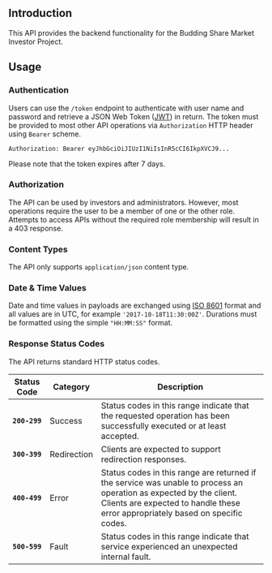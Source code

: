 ﻿## Introduction

This API provides the backend functionality for the Budding Share Market Investor Project.

## Usage

### Authentication
Users can use the `/token` endpoint to authenticate with user name and password and retrieve a JSON Web Token ([JWT](https://jwt.io)) in return.
The token must be provided to most other API operations via `Authorization` HTTP header using `Bearer` scheme.

```
Authorization: Bearer eyJhbGciOiJIUzI1NiIsInR5cCI6IkpXVCJ9...
```

Please note that the token expires after 7 days.

### Authorization
The API can be used by investors and administrators. However, most operations require the user to be a member of one or the other role. Attempts to access APIs without the required role membership will result in a 403 response.

### Content Types
The API only supports `application/json` content type.

### Date & Time Values
Date and time values in payloads are exchanged using [ISO 8601](https://en.wikipedia.org/wiki/ISO_8601) format and all values are in UTC, for example `'2017-10-18T11:30:00Z'`. Durations must be formatted using the simple `"HH:MM:SS"` format.

### Response Status Codes
The API returns standard HTTP status codes.

| Status Code | Category | Description |
|---|---|---|
| **`200-299`** | Success| Status codes in this range indicate that the requested operation has been successfully executed or at least accepted. |
| **`300-399`** | Redirection | Clients are expected to support redirection responses. |
| **`400-499`** | Error | Status codes in this range are returned if the service was unable to process an operation as expected by the client. Clients are expected to handle these error appropriately based on specific codes. |
| **`500-599`** | Fault | Status codes in this range indicate that service experienced an unexpected internal fault. |
